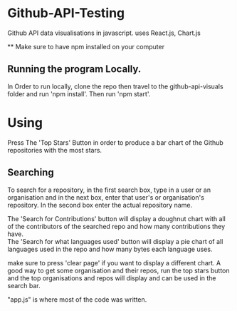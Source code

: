 # Github-API-Testing
Github API data visualisations in javascript. uses React.js, Chart.js


** Make sure to have npm installed on your computer  
## Running the program Locally.  
In Order to run locally, clone the repo then travel to the github-api-visuals folder and run 'npm install'.
Then run 'npm start'.

# Using  
Press The 'Top Stars' Button in order to produce a bar chart of the Github repositories with the most stars.  

## Searching  
To search for a repository, in the first search box, type in a user or an organisation and in the next box, enter that user's or organisation's repository. In the second box enter the actual repository name.  

The 'Search for Contributions' button will display a doughnut chart with all of the contributors of the searched repo and how many contributions they have.  
The 'Search for what languages used' button will display a pie chart of all languages used in the repo and how many bytes each language uses.

make sure to press 'clear page' if you want to display a different chart. A good way to get some organisation and their repos, run the top stars button and the top organisations and repos will display and can be used in the search bar.  

"app.js" is where most of the code was written.
